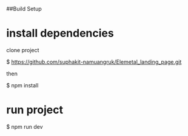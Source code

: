 ##Build Setup

# install dependencies
clone project

$ https://github.com/suphakit-namuangruk/Elemetal_landing_page.git

then

$ npm install

# run project

$ npm run dev
